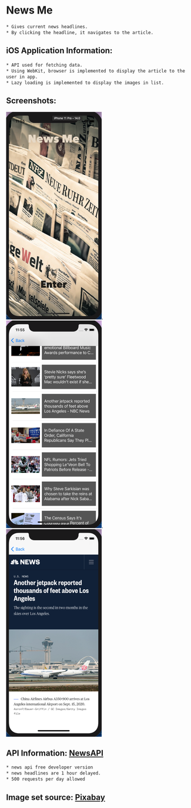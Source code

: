 # News Me
    * Gives current news headlines.
    * By clicking the headline, it navigates to the article.  
## iOS Application Information:
    * API used for fetching data.
    * Using WebKit, browser is implemented to display the article to the user in app.
    * Lazy loading is implemented to display the images in list.
    
## Screenshots:  
<img src="/screenshots/1.png" width="260" height="563">. <img src="/screenshots/2.png" width="260" height="563">. <img src="/screenshots/3.png" width="260" height="563">
## API Information: [NewsAPI](https://newsapi.org)
    * news api free developer version
    * news headlines are 1 hour delayed.
    * 500 requests per day allowed
## Image set source: [Pixabay](https://pixabay.com/photos/news-daily-newspaper-press-1172463)


    

